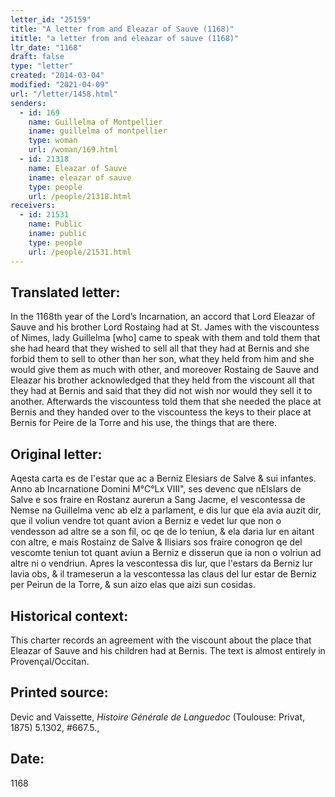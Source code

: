 ```yaml
---
letter_id: "25159"
title: "A letter from and Eleazar of Sauve (1168)"
ititle: "a letter from and eleazar of sauve (1168)"
ltr_date: "1168"
draft: false
type: "letter"
created: "2014-03-04"
modified: "2021-04-09"
url: "/letter/1458.html"
senders:
  - id: 169
    name: Guillelma of Montpellier
    iname: guillelma of montpellier
    type: woman
    url: /woman/169.html
  - id: 21318
    name: Eleazar of Sauve
    iname: eleazar of sauve
    type: people
    url: /people/21318.html
receivers:
  - id: 21531
    name: Public
    iname: public
    type: people
    url: /people/21531.html
---
```

<h2> Translated letter:</h2>In the 1168th year of the Lord’s Incarnation, an accord that Lord Eleazar of Sauve and his brother Lord Rostaing had at St. James with the viscountess of Nimes, lady Guillelma [who] came to speak with them and told them that she had heard that they wished to sell all that they had at Bernis and she forbid them to sell to other than her son,  what they held from him and she would give them as much with other, and moreover Rostaing de Sauve and Eleazar his brother acknowledged that they held from the viscount all that they had at Bernis and said that they did not wish nor would they sell it to another.  Afterwards the viscountess told them that she needed the place at Bernis and they handed over to the viscountess the keys to their place at Bernis for Peire de la Torre and his use, the things that are there.
<h2 class="mt-4"> Original letter:</h2>Aqesta carta es de I'estar que ac a Berniz Elesiars de Salve & sui infantes.  Anno ab Incarnatione Domini  M°C°Lx VIII", ses devenc que nElslars de Salve e sos fraire en Rostanz aurerun a Sang Jacme, el vescontessa de Nemse na Guillelma venc ab elz a parlament, e dis lur que ela avia auzit dir, que il voliun vendre tot quant avion a Berniz e vedet lur que non o vendesson ad altre se a son fil, oc qe de lo teniun, & ela daria lur en aitant con altre, e mais Rostainz de Salve & Ilisiars sos fraire conogron qe del vescomte teniun tot quant aviun a Berniz e disserun que ia non o volriun ad altre ni o vendriun. Apres la vescontessa dis lur, que l'estars da Berniz lur lavia obs, & il trameserun a la vescontessa las claus del lur estar de Berniz per Peirun de la Torre, & sun aizo elas que aizi sun cosidas.








<h2 class="mt-4"> Historical context:</h2>This charter records an agreement with the viscount about the place that Eleazar of Sauve and his children had at Bernis.   The text is almost entirely in Provençal/Occitan.
<h2 class="mt-4"> Printed source:</h2><p>Devic and Vaissette, <em>Histoire Générale de Languedoc</em> (Toulouse: Privat, 1875) 5.1302, #667.5.,</p><h2 class="mt-4"> Date:</h2>1168